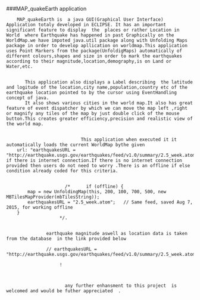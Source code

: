 ###MAP_quakeEarth application
        
        MAP_quakeEarth is  a java GUI(Graphical User Interface) Application totaly developed in ECLIPSE. It has an important significant feature to display  the  places or rather Location in World  where Earthquake has happened in past Graphically on the WorldMap.we have impoted java.util package along with Unfolding Maps package in order to develop apllication on worldmap.This application uses Point Markers from the package(UnfoldigMaps) automatically of different colours,shapes and size in order to mark the earthquakes according to their magnitude,location,demography,is on Land or Water,etc.
           
           
           This application also displays a Label describing  the latitude and logitude of the location,city name,population,country etc of the earthquake location pointed to by the cursor using EventHandling concept of java.
           It also shows various cities in the world map.It also has great feature of event dispatcher by which we can move the map left ,right or magnify any tiles of the map by just double click of the mouse button.This creates greater efficiency,precision and realistic view of the world map.
           
           
                                This application when executed it it automatically loads the current WorldMap bythe given
        url: "earthquakesURL = "http://earthquake.usgs.gov/earthquakes/feed/v1.0/summary/2.5_week.atom" if there is internet connection.If there is no internet connection provided then users do not need to worry .There is an offline if else condition already coded for this criteria.
        
        
                          /*      if (offline) {
		    map = new UnfoldingMap(this, 200, 100, 700, 500, new MBTilesMapProvider(mbTilesString));
		    earthquakesURL = "2.5_week.atom"; 	// Same feed, saved Aug 7, 2015, for working offline
		}
                        */.
                      
                      
                   earthquake magnitude aswell as location data is taken from the database  in the link provided below
                   
                   // earthquakesURL = "http://earthquake.usgs.gov/earthquakes/feed/v1.0/summary/2.5_week.atom"//
                        
                        !
                        
                        
                        
                          any further enhansment to this project  is welcomed and would be futher appreciated  .
